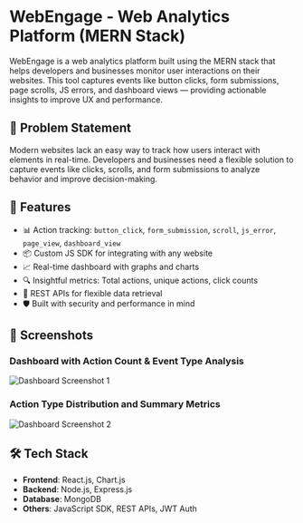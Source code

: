 # WebEngage - Web Analytics Platform (MERN Stack)

WebEngage is a web analytics platform built using the MERN stack that helps developers and businesses monitor user interactions on their websites. This tool captures events like button clicks, form submissions, page scrolls, JS errors, and dashboard views — providing actionable insights to improve UX and performance.

## 🧠 Problem Statement

Modern websites lack an easy way to track how users interact with elements in real-time. Developers and businesses need a flexible solution to capture events like clicks, scrolls, and form submissions to analyze behavior and improve decision-making.

## 🚀 Features

- 📊 Action tracking: `button_click`, `form_submission`, `scroll`, `js_error`, `page_view`, `dashboard_view`
- 📦 Custom JS SDK for integrating with any website
- 📈 Real-time dashboard with graphs and charts
- 🔍 Insightful metrics: Total actions, unique actions, click counts
- 🧰 REST APIs for flexible data retrieval
- 🛡️ Built with security and performance in mind

## 📸 Screenshots

### Dashboard with Action Count & Event Type Analysis  
![Dashboard Screenshot 1](./photo_6071166569498657535_y.jpg)

### Action Type Distribution and Summary Metrics  
![Dashboard Screenshot 2](./photo_6071166569498657534_y.jpg)

## 🛠️ Tech Stack

- **Frontend**: React.js, Chart.js  
- **Backend**: Node.js, Express.js  
- **Database**: MongoDB  
- **Others**: JavaScript SDK, REST APIs, JWT Auth
